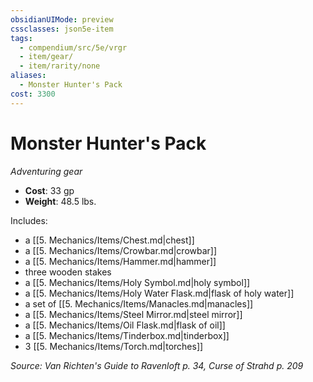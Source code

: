 ```yaml
---
obsidianUIMode: preview
cssclasses: json5e-item
tags:
  - compendium/src/5e/vrgr
  - item/gear/
  - item/rarity/none
aliases:
  - Monster Hunter's Pack
cost: 3300
---
```

# Monster Hunter's Pack
*Adventuring gear*  

- **Cost**: 33 gp
- **Weight**: 48.5 lbs.

Includes:

- a [[5. Mechanics/Items/Chest.md\|chest]]  
- a [[5. Mechanics/Items/Crowbar.md\|crowbar]]  
- a [[5. Mechanics/Items/Hammer.md\|hammer]]  
- three wooden stakes  
- a [[5. Mechanics/Items/Holy Symbol.md\|holy symbol]]  
- a [[5. Mechanics/Items/Holy Water Flask.md\|flask of holy water]]  
- a set of [[5. Mechanics/Items/Manacles.md\|manacles]]  
- a [[5. Mechanics/Items/Steel Mirror.md\|steel mirror]]  
- a [[5. Mechanics/Items/Oil Flask.md\|flask of oil]]  
- a [[5. Mechanics/Items/Tinderbox.md\|tinderbox]]  
- 3 [[5. Mechanics/Items/Torch.md\|torches]]  

*Source: Van Richten's Guide to Ravenloft p. 34, Curse of Strahd p. 209*
